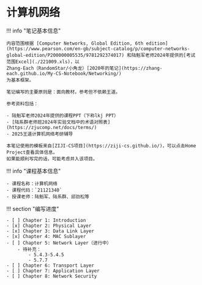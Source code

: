 # 计算机网络

!!! info "笔记基本信息"

    内容范围根据 [Computer Networks, Global Edition, 6th edition](https://www.pearson.com/en-gb/subject-catalog/p/computer-networks-global-edition/P200000005535/9781292374017) 和陆魁军老师2024年提供的[考试范围Excel](./221009.xls)，以
    Zhang-Each（RandomStar/小角龙）[2020年的笔记](https://zhang-each.github.io/My-CS-Notebook/Networking/)
    为基本框架。
    
    笔记编写的主要原则是：面向教材，参考但不依赖王道。
    
    参考资料包括：
    
    - 陆魁军老师2024年提供的课程PPT（下称lkj PPT）
    - [陆系群老师班2024年实验文档中的术语对照表](https://zjucomp.net/docs/terms/)
    - 2025王道计算机网络考研辅导
    
    本笔记使用的模板来自[ZIJI-CS项目](https://ziji-cs.github.io/)，可以点击Home Project查看具体信息。
    如果能顺利写完的话，可能考虑并入该项目。

!!! info "课程基本信息"

    - 课程名称：计算机网络
    - 课程代码：`21121340`
    - 授课老师：陆魁军、陆系群、邱劲松等

!!! section "编写进度"

    - [ ] Chapter 1: Introduction 
    - [x] Chapter 2: Physical Layer
    - [x] Chapter 3: Data Link Layer
    - [x] Chapter 4: MAC Sublayer
    - [ ] Chapter 5: Network Layer（进行中）
    	- 待补充：
    		- 5.4.3-5.4.5
    		- 5.7.7
    - [ ] Chapter 6: Transport Layer
    - [ ] Chapter 7: Application Layer
    - [ ] Chapter 8: Network Security
